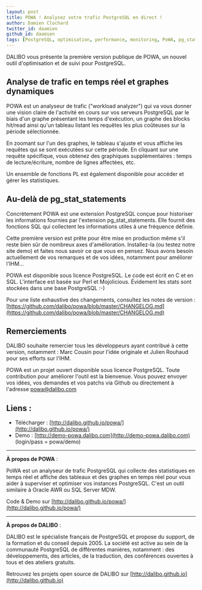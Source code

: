```yaml
---
layout: post
title: POWA ! Analysez votre trafic PostgreSQL en direct !
author: Damien Clochard
twitter_id: daamien
github_id: daamien
tags: [PostgreSQL, optimisation, performance, monitoring, PoWA, pg_stat_statements, analyse]
---
```

DALIBO vous présente la première version publique de POWA, un nouvel outil d'optimisation et de suivi pour PostgreSQL.

<!--MORE-->

## Analyse de trafic en temps réel et graphes dynamiques 

POWA est un analyseur de trafic ("workload analyzer") qui va vous donner une vision claire de l'activité en cours sur vos serveurs PostgreSQL par le biais d'un graphe présentant les temps d'exécution, un graphe des blocks hit/read ainsi qu'un tableau listant les requêtes les plus coûteuses sur la période sélectionnée.

En zoomant sur l'un des graphes, le tableau s'ajuste et vous affiche les requêtes qui se sont exécutées sur cette période. En cliquant sur une requête spécifique, vous obtenez des graphiques supplémentaires : temps de lecture/écriture, nombre de lignes affectées, etc.

Un ensemble de fonctions PL est également disponible pour accéder et gérer les statistiques.


## Au-delà de pg_stat_statements

Concrètement POWA est une extension PostgreSQL conçue pour historiser les informations fournies par l'extension pg_stat_statements. Elle fournit des fonctions SQL qui collectent les informations utiles à une fréquence définie.

Cette première version est prête pour être mise en production même s'il reste bien sûr de nombreux axes d'amélioration. Installez-la (ou testez notre site demo) et faites nous savoir ce que vous en pensez.
Nous avons besoin actuellement de vos remarques et de vos idées, notamment pour améliorer l'IHM...

POWA est disponible sous licence PostgreSQL. Le code est écrit en C et en SQL. L'interface est basée sur Perl et Mojolicious. Évidement les stats sont stockées dans une base PostgreSQL :-)

Pour une liste exhaustive des changements, consultez les notes de version : 
[https://github.com/dalibo/powa/blob/master/CHANGELOG.md](https://github.com/dalibo/powa/blob/master/CHANGELOG.md)

## Remerciements

DALIBO souhaite remercier tous les développeurs ayant contribué à cette version, notamment : Marc Cousin pour l'idée originale et Julien Rouhaud pour ses efforts sur l'IHM.

POWA est un projet ouvert disponible sous licence PostgreSQL. Toute contribution pour améliorer l'outil est la bienvenue. Vous pouvez envoyer vos idées, vos demandes et vos patchs via Github ou directement à l'adresse powa@dalibo.com

## Liens :

  * Télécharger : [http://dalibo.github.io/powa/](http://dalibo.github.io/powa/)
  * Demo : [http://demo-powa.dalibo.com](http://demo-powa.dalibo.com)  (login/pass = powa/demo)

--------------

**À propos de POWA** :

PoWA est un analyseur de trafic PostgreSQL qui collecte des statistiques en temps réel et affiche des tableaux et des graphes en temps réel pour vous aider à superviser et optimiser vos instances PostgreSQL. C'est un outil similaire à Oracle AWR ou SQL Server MDW.

Code & Demo sur [http://dalibo.github.io/powa/](http://dalibo.github.io/powa/)

--------------

**À propos de DALIBO** :

DALIBO est le spécialiste français de PostgreSQL et propose du support, de la formation et du conseil depuis 2005. La société est active au sein de la communauté PostgreSQL de différentes manières, notamment : des développements, des articles, de la traduction, des conférences ouvertes à tous et des ateliers gratuits. 

Retrouvez les projets open source de DALIBO sur [http://dalibo.github.io](http://dalibo.github.io)


</markdown>
